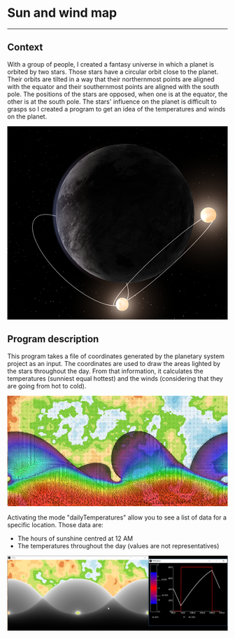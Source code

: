 # Sun and wind map
----
## Context

With a group of people, I created a fantasy universe in which a planet is orbited by two stars.
Those stars have a circular orbit close to the planet. Their orbits are tilted in a way that their northernmost points are aligned with the equator and their southernmost points are aligned with the south pole.
The positions of the stars are opposed, when one is at the equator, the other is at the south pole.
The stars' influence on the planet is difficult to grasps so I created a program to get an idea of the temperatures and winds on the planet.

![Stars](./images/Stars.png)

## Program description

This program takes a file of coordinates generated by the planetary system project as an input.
The coordinates are used to draw the areas lighted by the stars throughout the day. From that information, it calculates the temperatures (sunniest equal hottest) and the winds (considering that they are going from hot to cold). 

![Temperatures](./images/temperatures.jpg)

Activating the mode "dailyTemperatures" allow you to see a list of data for a specific location.
Those data are:
* The hours of sunshine centred at 12 AM
* The temperatures throughout the day (values are not representatives)

![Daily temperatures](./images/dailyTemperatures.jpg)
